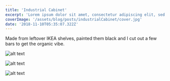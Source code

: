 ```yaml
---
title: 'Industrial Cabinet'
excerpt: 'Lorem ipsum dolor sit amet, consectetur adipiscing elit, sed do eiusmod tempor incididunt ut labore et dolore magna aliqua. Praesent elementum facilisis leo vel fringilla est ullamcorper eget. At imperdiet dui accumsan sit amet nulla facilities morbi tempus.'
coverImage: '/assets/blog/posts/industrialCabinet/cover.jpg'
date: '2018-11-10T05:35:07.322Z'
---
```


Made from leftover IKEA shelves, painted them black and I cut out a few bars to get the organic vibe.

![alt text](/assets/blog/posts/industrialCabinet/sketch.jpg "Logo Title Text 1")

![alt text](/assets/blog/posts/industrialCabinet/closeup.jpg "Logo Title Text 1")

![alt text](/assets/blog/posts/industrialCabinet/global.jpg "Logo Title Text 1")


